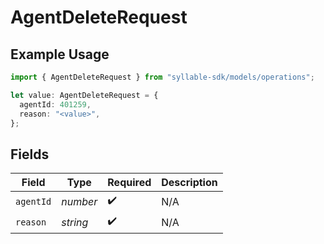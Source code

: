 # AgentDeleteRequest

## Example Usage

```typescript
import { AgentDeleteRequest } from "syllable-sdk/models/operations";

let value: AgentDeleteRequest = {
  agentId: 401259,
  reason: "<value>",
};
```

## Fields

| Field              | Type               | Required           | Description        |
| ------------------ | ------------------ | ------------------ | ------------------ |
| `agentId`          | *number*           | :heavy_check_mark: | N/A                |
| `reason`           | *string*           | :heavy_check_mark: | N/A                |